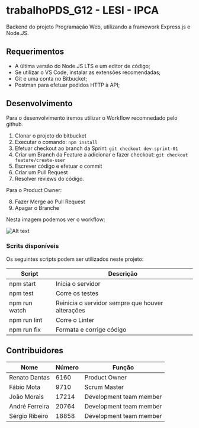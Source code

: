 # trabalhoPDS_G12 - LESI - IPCA

Backend do projeto Programação Web, utilizando a framework Express.js e Node.JS.

## Requerimentos

- A última versão do Node.JS LTS e um editor de código;
- Se utilizar o VS Code, instalar as extensões recomendadas;
- Git e uma conta no Bitbucket;
- Postman para efetuar pedidos HTTP à API;

## Desenvolvimento

Para o desenvolvimento iremos utilizar o Workflow recomnedado pelo github.

1. Clonar o projeto do bitbucket
2. Executar o comando: `npm install`
3. Efetuar checkout ao branch da Sprint: `git checkout dev-sprint-01`
4. Criar um Branch da Feature a adicionar e fazer checkout: `git checkout feature/create-user`
5. Escrever código e efetuar o commit
6. Criar um Pull Request
7. Resolver reviews do código.

Para o Product Owner:

8. Fazer Merge ao Pull Request
9. Apagar o Branche

Nesta imagem podemos ver o workflow:

![Alt text](https://dev-to-uploads.s3.amazonaws.com/uploads/articles/94wbcj99uvf39ax8f3ab.png)

### Scrits disponíveis

Os seguintes scripts podem ser utilizados neste projeto:

| Script        | Descrição                                        |
| ------------- | ------------------------------------------------ |
| npm start     | Inicia o servidor                                |
| npm test      | Corre os testes                                  |
| npm run watch | Reinicia o servidor sempre que houver alterações |
| npm run lint  | Corre o Linter                                   |
| npm run fix   | Formata e corrige código                         |

## Contribuidores

| Nome           | Número | Função                  |
| -------------- | ------ | ----------------------- |
| Renato Dantas  | 6160   | Product Owner           |
| Fábio Mota     | 9710   | Scrum Master            |
| João Morais    | 17214  | Development team member |
| André Ferreira | 20764  | Development team member |
| Sérgio Ribeiro | 18858  | Development team member |
